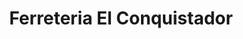 ---
title: "Ferreteria El Conquistador"
url: /ciudad-del-este/ferreteria-el-conquistador/
shop: Eisenwaren
---